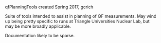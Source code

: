 qfPlanningTools
created Spring 2017, gcrich

Suite of tools intended to assist in planning of QF measurements. 
May wind up being pretty specific to runs at Triangle Universities Nuclear Lab, but may be more broadly applicable.

Documentation likely to be sparse.
